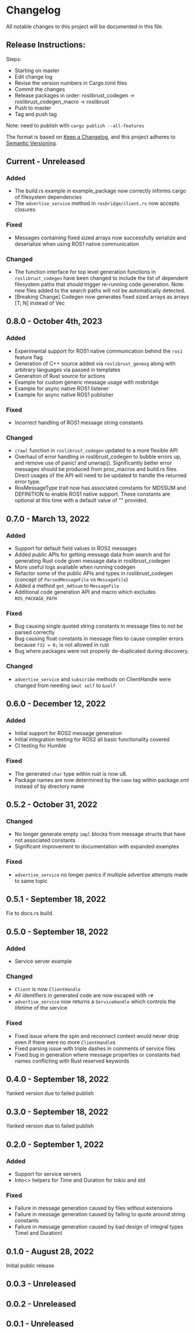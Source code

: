 # Changelog

All notable changes to this project will be documented in this file.

## Release Instructions:

Steps:

- Starting on master
- Edit change log
- Revise the version numbers in Cargo.toml files
- Commit the changes
- Release packages in order: roslibrust_codegen -> roslibrust_codegen_macro -> roslibrust
- Push to master
- Tag and push tag

Note: need to publish with `cargo publish --all-features`

The format is based on [Keep a Changelog](https://keepachangelog.com/en/1.0.0/),
and this project adheres to [Semantic Versioning](https://semver.org/spec/v2.0.0.html).


## Current - Unreleased

### Added

- The build.rs example in example_package now correctly informs cargo of filesystem dependencies
- The `advertise_service` method in `rosbridge/client.rs` now accepts closures 

### Fixed

- Messages containing fixed sized arrays now successfully serialize and deserialize when using ROS1 native communication

### Changed

 - The function interface for top level generation functions in `roslibrust_codegen` have been changed to include the list of dependent
filesystem paths that should trigger re-running code generation. Note: new files added to the search paths will not be automatically detected.
- [Breaking Change] Codegen now generates fixed sized arrays as arrays [T; N] instead of Vec<T>

## 0.8.0 - October 4th, 2023

### Added

 - Experimental support for ROS1 native communication behind the `ros1` feature flag
 - Generation of C++ source added via `roslibrust_genmsg` along with arbitrary languages via passed in templates
 - Generation of Rust source for actions
 - Example for custom generic message usage with rosbridge
 - Example for async native ROS1 listener
 - Example for async native ROS1 publisher


### Fixed

 - Incorrect handling of ROS1 message string constants

### Changed

 - `crawl` function in `roslibrust_codegen` updated to a more flexible API
 - Overhaul of error handling in roslibrust_codegen to bubble errors up, and remove use of panic! and unwrap(). Significantly better error messages should be produced from proc_macros and build.rs files. Direct usages of the API will need to be updated to handle the returned error type.
 - RosMessageType trait now has associated constants for MD5SUM and DEFINITION to enable ROS1 native support. These constants are optional at this time with a default value of "" provided.

## 0.7.0 - March 13, 2022

### Added

 - Support for default field values in ROS2 messages
 - Added public APIs for getting message data from search and for generating Rust code given message data in roslibrust_codegen
 - More useful logs available when running codegen
 - Refactor some of the public APIs and types in roslibrust_codegen (concept of `ParsedMessageFile` vs `MessageFile`)
 - Added a method `get_md5sum` to `MessageFile`
 - Additional code generation API and macro which excludes `ROS_PACKAGE_PATH`

### Fixed

- Bug causing single quoted string constants in message files to not be parsed correctly
- Bug causing float constants in message files to cause compiler errors because `f32 = 0;` is not allowed in rust
- Bug where packages were not properly de-duplicated during discovery.

### Changed

- `advertise_service` and `subscribe` methods on ClientHandle were changed from needing `&mut self` to `&self`

## 0.6.0 - December 12, 2022

### Added

- Initial support for ROS2 message generation
- Initial integration testing for ROS2 all basic functionality covered
- CI testing for Humble

### Fixed

- The generated `char` type within rust is now u8.
- Package names are now determined by the `name` tag within package.xml instead of by directory name

## 0.5.2 - October 31, 2022

### Changed

- No longer generate empty `impl` blocks from message structs that have not associated constants
- Significant improvement to documentation with expanded examples

### Fixed

- `advertise_service` no longer panics if multiple advertise attempts made to same topic

## 0.5.1 - September 18, 2022

Fix to docs.rs build.

## 0.5.0 - September 18, 2022

### Added

- Service server example

### Changed

- `Client` is now `ClientHandle`
- All identifiers in generated code are now escaped with `r#`
- `advertise_service` now returns a `ServiceHandle` which controls the lifetime of the service

### Fixed

- Fixed issue where the spin and reconnect context would never drop even if there were no more `ClientHandle`s
- Fixed parsing issue with triple dashes in comments of service files
- Fixed bug in generation where message properties or constants had names conflicting with Rust reserved keywords

## 0.4.0 - September 18, 2022

Yanked version due to failed publish

## 0.3.0 - September 18, 2022

Yanked version due to failed publish

## 0.2.0 - September 1, 2022

### Added

- Support for service servers
- Into<> helpers for Time and Duration for tokio and std

### Fixed

- Failure in message generation caused by files without extensions
- Failure in message generation caused by failing to quote around string constants
- Failure in message generation caused by bad design of integral types TimeI and DurationI

## 0.1.0 - August 28, 2022

Initial public release

## 0.0.3 - Unreleased

## 0.0.2 - Unreleased

## 0.0.1 - Unreleased
